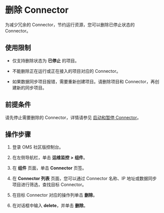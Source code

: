 # 删除 Connector

为减少冗余的 Connector，节约运行资源，您可以删除已停止状态的 Connector。 

## 使用限制

* 仅支持删除状态为 **已停止** 的项目。

* 不能删除正在运行或正在接入的项目对应的 Connector。

* 如果数据同步项目报错，需要重新创建项目。请删除项目和 Connector，再创建新的同步项目。

## 前提条件

请先停止需要删除的 Connector，详情请参见 [启动和暂停 Connector](../200.connector/200.stop-or-start-the-connector.md)。

## 操作步骤

1. 登录 OMS 社区版控制台。

2. 在左侧导航栏，单击 **运维监控** **\>** **组件**。

3. 在 **组件** 页面，单击 **Connector** 页签。

4. 在 **Connector 列表** 页面，您可以通过 Connector 名称、IP 地址或数据同步项目进行筛选，查找目标 Connector。
   
5. 在目标 Connector 对应的操作列单击 **删除**。
   
6. 在对话框中输入 **delete**，并单击 **删除**。
